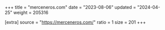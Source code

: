 +++
title = "merceneros.com"
date = "2023-08-06"
updated = "2024-04-25"
weight = 205316

[extra]
source = "https://merceneros.com/"
ratio = 1
size = 201
+++
